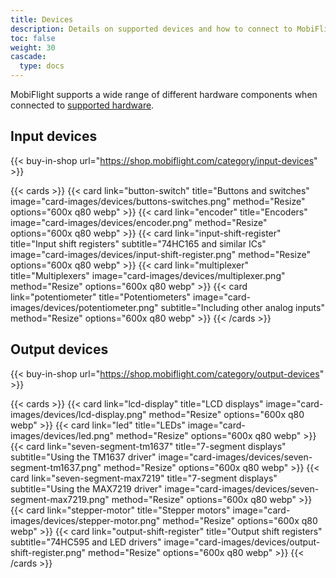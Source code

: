 ```yaml
---
title: Devices
description: Details on supported devices and how to connect to MobiFlight
toc: false
weight: 30
cascade:
  type: docs
---
```


MobiFlight supports a wide range of different hardware components when connected to [supported hardware](../hardware).

## Input devices

{{< buy-in-shop url="https://shop.mobiflight.com/category/input-devices" >}}

{{< cards >}}
{{< card link="button-switch" title="Buttons and switches" image="card-images/devices/buttons-switches.png" method="Resize" options="600x q80 webp" >}}
{{< card link="encoder" title="Encoders" image="card-images/devices/encoder.png" method="Resize" options="600x q80 webp" >}}
{{< card link="input-shift-register" title="Input shift registers" subtitle="74HC165 and similar ICs" image="card-images/devices/input-shift-register.png" method="Resize" options="600x q80 webp" >}}
{{< card link="multiplexer" title="Multiplexers" image="card-images/devices/multiplexer.png" method="Resize" options="600x q80 webp" >}}
{{< card link="potentiometer" title="Potentiometers" image="card-images/devices/potentiometer.png" subtitle="Including other analog inputs" method="Resize" options="600x q80 webp" >}}
{{< /cards >}}

## Output devices

{{< buy-in-shop url="https://shop.mobiflight.com/category/output-devices" >}}

{{< cards >}}
{{< card link="lcd-display" title="LCD displays" image="card-images/devices/lcd-display.png" method="Resize" options="600x q80 webp" >}}
{{< card link="led" title="LEDs" image="card-images/devices/led.png" method="Resize" options="600x q80 webp" >}}
{{< card link="seven-segment-tm1637" title="7-segment displays" subtitle="Using the TM1637 driver" image="card-images/devices/seven-segment-tm1637.png" method="Resize" options="600x q80 webp" >}}
{{< card link="seven-segment-max7219" title="7-segment displays" subtitle="Using the MAX7219 driver" image="card-images/devices/seven-segment-max7219.png" method="Resize" options="600x q80 webp" >}}
{{< card link="stepper-motor" title="Stepper motors" image="card-images/devices/stepper-motor.png" method="Resize" options="600x q80 webp" >}}
{{< card link="output-shift-register" title="Output shift registers" subtitle="74HC595 and LED drivers" image="card-images/devices/output-shift-register.png" method="Resize" options="600x q80 webp" >}}
{{< /cards >}}
